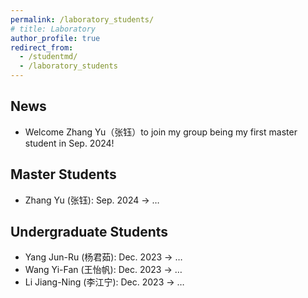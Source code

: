 ```yaml
---
permalink: /laboratory_students/
# title: Laboratory
author_profile: true
redirect_from: 
  - /studentmd/
  - /laboratory_students
---
```

News
--------
* Welcome Zhang Yu（张钰）to join my group being my first master student in Sep. 2024!


Master Students
--------
* Zhang Yu (张钰): Sep. 2024 -> …

Undergraduate Students
--------
* Yang Jun-Ru (杨君茹): Dec. 2023 -> …
* Wang Yi-Fan (王怡帆): Dec. 2023 -> …
* Li Jiang-Ning (李江宁): Dec. 2023 -> …

